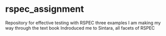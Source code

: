 # rspec_assignment
Repository for effective testing with RSPEC three examples
I am making my way through the text book
Indroduced me to Sintara, all facets of RSPEC
